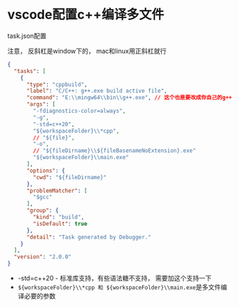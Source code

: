# vscode配置c++编译多文件

task.json配置

注意， 反斜杠是window下的， mac和linux用正斜杠就行

```json
{
  "tasks": [
    {
      "type": "cppbuild",
      "label": "C/C++: g++.exe build active file",
      "command": "E:\\mingw64\\bin\\g++.exe", // 这个也是要改成你自己的g++的地址
      "args": [
        "-fdiagnostics-color=always",
        "-g",
        "-std=c++20",
        "${workspaceFolder}\\*cpp",
        // "${file}",
        "-o",
        // "${fileDirname}\\${fileBasenameNoExtension}.exe"
        "${workspaceFolder}\\main.exe"
      ],
      "options": {
        "cwd": "${fileDirname}"
      },
      "problemMatcher": [
        "$gcc"
      ],
      "group": {
        "kind": "build",
        "isDefault": true
      },
      "detail": "Task generated by Debugger."
    }
  ],
  "version": "2.0.0"
}
```

- -std=c++20 - 标准库支持，有些语法糖不支持， 需要加这个支持一下
- ```${workspaceFolder}\\*cpp 和 ${workspaceFolder}\\main.exe```是多文件编译必要的参数